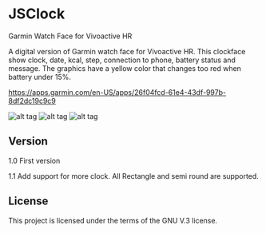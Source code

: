 # JSClock
Garmin Watch Face for Vivoactive HR

A digital version of Garmin watch face for Vivoactive HR.
This clockface show clock, date, kcal, step, connection to phone, battery status and message.
The graphics have a yellow color that changes too red when battery under 15%.

<A HREF="https://apps.garmin.com/en-US/apps/26f04fcd-61e4-43df-997b-8df2dc19c9c9">https://apps.garmin.com/en-US/apps/26f04fcd-61e4-43df-997b-8df2dc19c9c9</A>


![alt tag](http://jensws.com/images/JSClock.png)
![alt tag](http://jensws.com/images/JSClock2.png)
![alt tag](http://jensws.com/images/JSClock3.png)

## Version

1.0 First version

1.1 Add support for more clock. All Rectangle and semi round are supported.

## License
This project is licensed under the terms of the GNU V.3 license.
